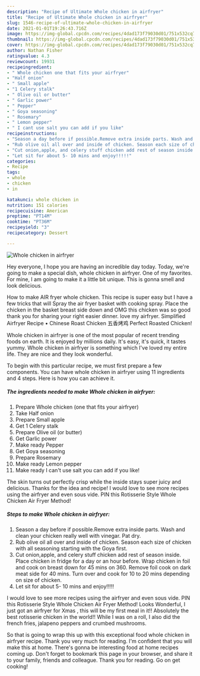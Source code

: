 ```yaml
---
description: "Recipe of Ultimate Whole chicken in airfryer"
title: "Recipe of Ultimate Whole chicken in airfryer"
slug: 1546-recipe-of-ultimate-whole-chicken-in-airfryer
date: 2021-01-01T19:26:43.716Z
image: https://img-global.cpcdn.com/recipes/4dad173f79030d01/751x532cq70/whole-chicken-in-airfryer-recipe-main-photo.jpg
thumbnail: https://img-global.cpcdn.com/recipes/4dad173f79030d01/751x532cq70/whole-chicken-in-airfryer-recipe-main-photo.jpg
cover: https://img-global.cpcdn.com/recipes/4dad173f79030d01/751x532cq70/whole-chicken-in-airfryer-recipe-main-photo.jpg
author: Nathan Fisher
ratingvalue: 4.3
reviewcount: 19931
recipeingredient:
- " Whole chicken one that fits your airfryer"
- "Half onion"
- " Small apple"
- "1 Celery stalk"
- " Olive oil or butter"
- " Garlic power"
- " Pepper"
- " Goya seasoning"
- " Rosemary"
- " Lemon pepper"
- " I cant use salt you can add if you like"
recipeinstructions:
- "Season a day before if possible.Remove extra inside parts. Wash and clean your chicken really well with vinegar. Pat dry."
- "Rub olive oil all over and inside of chicken. Season each size of chicken with all seasoning starting with the Goya first."
- "Cut onion,apple, and celery stuff chicken add rest of season inside. Place chicken in fridge for a day or an hour before. Wrap chicken in foil and cook on breast down for 45 mins on 360. Remove foil cook on dark meat side for 40 mins. Turn over and cook for 10 to 20 mins depending on size of chicken."
- "Let sit for about 5- 10 mins and enjoy!!!!!"
categories:
- Recipe
tags:
- whole
- chicken
- in

katakunci: whole chicken in 
nutrition: 151 calories
recipecuisine: American
preptime: "PT14M"
cooktime: "PT36M"
recipeyield: "3"
recipecategory: Dessert

---
```



![Whole chicken in airfryer](https://img-global.cpcdn.com/recipes/4dad173f79030d01/751x532cq70/whole-chicken-in-airfryer-recipe-main-photo.jpg)

Hey everyone, I hope you are having an incredible day today. Today, we're going to make a special dish, whole chicken in airfryer. One of my favorites. For mine, I am going to make it a little bit unique. This is gonna smell and look delicious.

How to make AIR fryer whole chicken. This recipe is super easy but I have a few tricks that will Spray the air fryer basket with cooking spray. Place the chicken in the basket breast side down and OMG this chicken was so good thank you for sharing your right easier dinner. love my airfryer. Simplified Airfryer Recipe • Chinese Roast Chicken 五香烤鸡 Perfect Roasted Chicken!

Whole chicken in airfryer is one of the most popular of recent trending foods on earth. It is enjoyed by millions daily. It's easy, it's quick, it tastes yummy. Whole chicken in airfryer is something which I've loved my entire life. They are nice and they look wonderful.


To begin with this particular recipe, we must first prepare a few components. You can have whole chicken in airfryer using 11 ingredients and 4 steps. Here is how you can achieve it.

<!--inarticleads1-->

##### The ingredients needed to make Whole chicken in airfryer:

1. Prepare  Whole chicken (one that fits your airfryer)
1. Take Half onion
1. Prepare  Small apple
1. Get 1 Celery stalk
1. Prepare  Olive oil (or butter)
1. Get  Garlic power
1. Make ready  Pepper
1. Get  Goya seasoning
1. Prepare  Rosemary
1. Make ready  Lemon pepper
1. Make ready  I can&#39;t use salt you can add if you like!


The skin turns out perfectly crisp while the inside stays super juicy and delicious. Thanks for the idea and recipe! I would love to see more recipes using the airfryer and even sous vide. PIN this Rotisserie Style Whole Chicken Air Fryer Method! 

<!--inarticleads2-->

##### Steps to make Whole chicken in airfryer:

1. Season a day before if possible.Remove extra inside parts. Wash and clean your chicken really well with vinegar. Pat dry.
1. Rub olive oil all over and inside of chicken. Season each size of chicken with all seasoning starting with the Goya first.
1. Cut onion,apple, and celery stuff chicken add rest of season inside. Place chicken in fridge for a day or an hour before. Wrap chicken in foil and cook on breast down for 45 mins on 360. Remove foil cook on dark meat side for 40 mins. Turn over and cook for 10 to 20 mins depending on size of chicken.
1. Let sit for about 5- 10 mins and enjoy!!!!!


I would love to see more recipes using the airfryer and even sous vide. PIN this Rotisserie Style Whole Chicken Air Fryer Method! Looks Wonderful, I just got an airfryer for Xmas , this will be my first meal in it!! Absolutely the best rotisserie chicken in the world!! While I was on a roll, I also did the french fries, jalapeno peppers and crumbed mushrooms. 

So that is going to wrap this up with this exceptional food whole chicken in airfryer recipe. Thank you very much for reading. I'm confident that you will make this at home. There's gonna be interesting food at home recipes coming up. Don't forget to bookmark this page in your browser, and share it to your family, friends and colleague. Thank you for reading. Go on get cooking!
